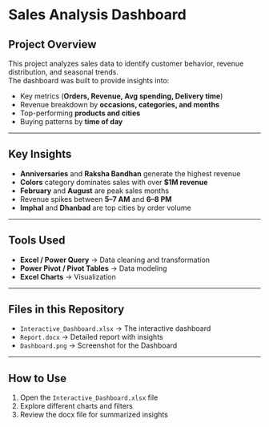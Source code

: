 # Sales Analysis Dashboard  

## Project Overview  
This project analyzes sales data to identify customer behavior, revenue distribution, and seasonal trends.  
The dashboard was built to provide insights into:  
- Key metrics (**Orders, Revenue, Avg spending, Delivery time**)  
- Revenue breakdown by **occasions, categories, and months**  
- Top-performing **products and cities**  
- Buying patterns by **time of day**  

---

## Key Insights  
- **Anniversaries** and **Raksha Bandhan** generate the highest revenue  
- **Colors** category dominates sales with over **$1M revenue**  
- **February** and **August** are peak sales months  
- Revenue spikes between **5–7 AM** and **6–8 PM**  
- **Imphal** and **Dhanbad** are top cities by order volume  

---

## Tools Used  
- **Excel / Power Query** → Data cleaning and transformation  
- **Power Pivot / Pivot Tables** → Data modeling  
- **Excel Charts** → Visualization  

---

## Files in this Repository  
- `Interactive_Dashboard.xlsx` → The interactive dashboard  
- `Report.docx` → Detailed report with insights  
- `Dashboard.png` → Screenshot for the Dashboard

---

## How to Use  
1. Open the `Interactive_Dashboard.xlsx` file  
2. Explore different charts and filters  
3. Review the docx file for summarized insights  
